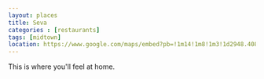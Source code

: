 ```yaml
---
layout: places
title: Seva
categories : [restaurants]
tags: [midtown]
location: https://www.google.com/maps/embed?pb=!1m14!1m8!1m3!1d2948.4083158218355!2d-83.0615626!3d42.355136699999996!3m2!1i1024!2i768!4f13.1!3m3!1m2!1s0x8824d2b93ed2ff7f%3A0x1b754ea144957ebb!2sSeva+Detroit!5e0!3m2!1sen!2sus!4v1391715732599
---
```


This is where you'll feel at home.

